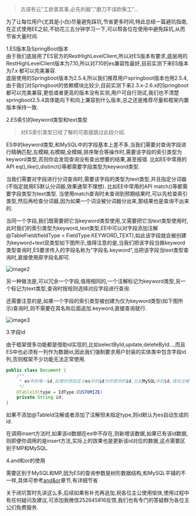 > 古语有云"工欲善其事,必先利器","磨刀不误砍柴工"...


为了让每位用户(尤其是小白)尽量避免踩坑,节省更多时间,特此总结一篇避坑指南,在正式使用EE之前,不妨花三五分钟学习一下,可以帮各位在使用中避免踩坑,从而节省大量时间.

1.ES版本及SpringBoot版本<br />由于我们底层用了ES官方的RestHighLevelClient,所以对ES版本有要求,底层用的RestHighLevelClient版本为7.10,所以对7.10的es兼容性最好,目前实测下来ES版本为7.x 都可以完美兼容.<br />底层使用的Springboot版本为2.5.4,所以我们推荐用户springboot版本也用2.5.4,由于我们对Springboot的依赖模块比较少,目前实测下来2.3.x-2.6.x的Springboot都可以完美兼容,更低或者更高的版本没有实测,用户可自行测试,我们也不清楚springboot2.5.4具体能向下和向上兼容到什么版本,总之还是推荐尽量和框架内置版本保持一致.

2.ES索引的keyword类型和text类型
> 对ES索引类型已经了解的可直接跳过此段介绍. 

ES中的keyword类型,和MySQL中的字段基本上差不多,当我们需要对查询字段进行精确匹配,左模糊,右模糊,全模糊,排序聚合等操作时,需要该字段的索引类型为keyword类型,否则你会发现查询没有查出想要的结果,甚至报错. 比如EE中常用的API eq(),like(),distinct()等都需要字段类型为keyword类型.

当我们需要对字段进行分词查询时,需要该字段的类型为text类型,并且指定分词器(不指定就用ES默认分词器,效果通常不理想). 比如EE中常用的API match()等都需要字段类型为text类型. 当使用match查询时未查询到预期结果时,可以先检查索引类型,然后再检查分词器,因为如果一个词没被分词器分出来,那结果也是查询不出来的.

当同一个字段,我们既需要把它当keyword类型使用,又需要把它当text类型使用时,此时我们的索引类型为keyword_text类型,EE中可以对字段添加注解@TableField(fieldType = FieldType.KEYWORD_TEXT),如此该字段就会被创建为keyword+text双类型如下图所示,值得注意的是,当我们把该字段当做keyword类型查询时,ES要求传入的字段名称为"字段名.keyword",当把该字段当text类型查询时,直接使用原字段名即可.

![image2](https://iknow.hs.net/72818af6-7cc3-4833-b7a7-dbff845ce73e.png)

另一种做法是,可以冗余一个字段,值用相同的,一个注解标记为keyword类型,另一个标记为text类型,查询时按规则选择对应字段进行查询.


还需要注意的是,如果一个字段的索引类型被创建为仅为keyword类型(如下图所示)查询时,则不需要在其名称后面追加.keyword,直接查询就行.

![image3](https://iknow.hs.net/87335e55-1fe3-44ed-920b-61354383e85a.png)


3.字段id

由于框架很多功能都是借助id实现的,比如selectById,update,deleteById...,而且ES中也必须有一列作为数据id,因此我们强制要求用户封装的实体类中包含字段id列,否则框架不少功能无法正常使用.
```java
public class Document {
    /**
     * es中的唯一id,如果你想自定义es中的id为你提供的id,比如MySQL中的id,请将注解中的type指定为customize或直接在全局配置文件中指定,如此id便支持任意数据类型)
     */
    @TableId(type = IdType.CUSTOMIZE)
    private String id;
}
```
如果不添加@TableId注解或者添加了注解但未指定type,则id默认为es自动生成的id.

在调用insert方法时,如果该id数据在es中不存在,则新增该数据,如果已有该id数据,则即便你调用的是insert方法,实际上的效果也是更新该id对应的数据,这点需要区别于MP和MySQL.

4.and和or的使用

需要区别于MySQL和MP,因为ES的查询参数是树形数据结构,和MySQL平铺的不一样,具体可参考[and&or](and-or.md)章节,有详细节省


关于闭坑暂时先讲这么多,后续如果有补充再追加,祝各位主公使用愉快,使用过程中有任何疑问及建议,可添加我微信252645816反馈,我们也有专门的答疑群为各位主公们免费服务.

